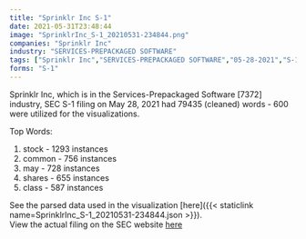 ```yaml
---
title: "Sprinklr Inc S-1"
date: 2021-05-31T23:48:44
image: "SprinklrInc_S-1_20210531-234844.png"
companies: "Sprinklr Inc"
industry: "SERVICES-PREPACKAGED SOFTWARE"
tags: ["Sprinklr Inc","SERVICES-PREPACKAGED SOFTWARE","05-28-2021","S-1"]
forms: "S-1"
---
```

Sprinklr Inc, which is in the Services-Prepackaged Software [7372] industry, SEC S-1 filing on May 28, 2021 had 79435 (cleaned) words - 600 were utilized for the visualizations.

Top Words:
1. stock - 1293 instances
2. common - 756 instances
3. may - 728 instances
4. shares - 655 instances
5. class - 587 instances


See the parsed data used in the visualization [here]({{< staticlink name=SprinklrInc_S-1_20210531-234844.json >}}).  
View the actual filing on the SEC website [here](https://www.sec.gov/Archives/edgar/data/1569345/0001193125-21-177215.txt)